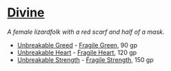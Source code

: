 # [Divine](https://hollowknight.wiki/w/Divine)

*A female lizardfolk with a red scarf and half of a mask.*

* [Unbreakable Greed](/charms/unbreakable_greed.md) - [Fragile Green](/charms/fragile_greed.md), 90 gp
* [Unbreakable Heart](/charms/unbreakable_heart.md) - [Fragile Heart](/charms/fragile_heart.md), 120 gp
* [Unbreakable Strength](/charms/unbreakable_strength.md) - [Fragile Strength](/charms/fragile_strength.md), 150 gp
